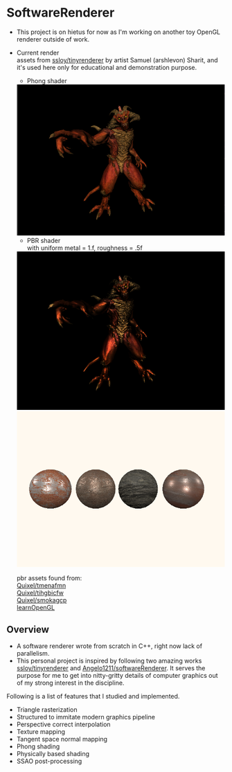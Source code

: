 #  SoftwareRenderer
* This project is on hietus for now as I'm working on another toy OpenGL renderer outside of work.

* Current render  
  assets from [ssloy/tinyrenderer](https://github.com/ssloy/tinyrenderer) by artist Samuel (arshlevon) Sharit, and it's used here only for educational and demonstration purpose.      
  * Phong shader  
  <img style="align: left;" src="images/phong/phong-diablo-pose.png" width="500"/>  

  * PBR shader  
  with uniform metal = 1.f, roughness = .5f  
  <img style="align: left;" src="images/pbr/pbr-diablo-pose2.png" width="500"/>  
  <img style="align: left;" src="images/pbr/pbr-debug-balls.png" width="500"/>    

  pbr assets found from:    
  [Quixel/tmenafmn](https://quixel.com/assets/tmenafmn)    
  [Quixel/tihgbicfw](https://quixel.com/assets/tihgbicfw)   
  [Quixel/smokagcp](https://quixel.com/assets/smokagcp)  
  [learnOpenGL](https://learnopengl.com/PBR/Lighting)

## Overview
  * A software renderer wrote from scratch in C++, right now lack of parallelism.
  * This personal project is inspired by following two amazing works [ssloy/tinyrenderer](https://github.com/ssloy/tinyrenderer/wiki) and [Angelo1211/softwareRenderer](https://github.com/Angelo1211/SoftwareRenderer). It serves the purpose for me to get into nitty-gritty details of computer graphics out of my strong interest in the discipline.

  Following is a list of features that I studied and implemented. 
  * Triangle rasterization
  * Structured to immitate modern graphics pipeline 
  * Perspective correct interpolation
  * Texture mapping
  * Tangent space normal mapping
  * Phong shading
  * Physically based shading
  * SSAO post-processing
